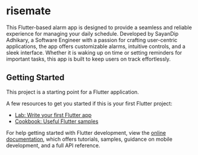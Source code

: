 # risemate

This Flutter-based alarm app is designed to provide a seamless and reliable experience for managing your daily schedule. Developed by SayanDip Adhikary, a Software Engineer with a passion for crafting user-centric applications, the app offers customizable alarms, intuitive controls, and a sleek interface. Whether it is waking up on time or setting reminders for important tasks, this app is built to keep users on track effortlessly.

## Getting Started

This project is a starting point for a Flutter application.

A few resources to get you started if this is your first Flutter project:

- [Lab: Write your first Flutter app](https://docs.flutter.dev/get-started/codelab)
- [Cookbook: Useful Flutter samples](https://docs.flutter.dev/cookbook)

For help getting started with Flutter development, view the
[online documentation](https://docs.flutter.dev/), which offers tutorials,
samples, guidance on mobile development, and a full API reference.
